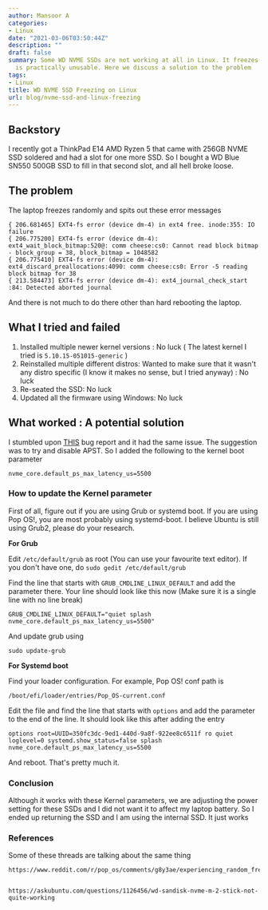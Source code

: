 ```yaml
---
author: Mansoor A
categories:
- Linux
date: "2021-03-06T03:50:44Z"
description: ""
draft: false
summary: Some WD NVME SSDs are not working at all in Linux. It freezes randomly and
  is practically unusable. Here we discuss a solution to the problem
tags:
- Linux
title: WD NVME SSD Freezing on Linux
url: blog/nvme-ssd-and-linux-freezing
---
```



## Backstory

I recently got a ThinkPad E14 AMD Ryzen 5 that came with 256GB NVME SSD soldered and had a slot for one more SSD. So I bought a WD Blue SN550 500GB SSD to fill in that second slot, and all hell broke loose.



## The problem

The laptop freezes randomly and spits out these error messages

```
{ 206.681465] EXT4-fs error (device dm-4) in ext4 free. inode:355: IO failure
{ 206.775200] EXT4-fs error (device dm-4): ext4_wait_block_bitmap:520@: comm cheese:cs0: Cannot read block bitmap - block_group = 38, block_bitmap = 1048582
{ 206.775410] EXT4-fs error (device dm-4): ext4_discard_preallocations:4090: comm cheese:cs0: Error -5 reading block bitmap for 38
{ 213.584473] EXT4-fs error (device dm-4): ext4_journal_check_start :84: Detected aborted journal
```

And there is not much to do there other than hard rebooting the laptop.

## What I tried and failed

1. Installed multiple newer kernel versions : No luck ( The latest kernel I tried is `5.10.15-051015-generic` )
2. Reinstalled multiple different distros: Wanted to make sure that it wasn't any distro specific (I know it makes no sense, but I tried anyway) : No luck
3. Re-seated the SSD: No luck
4. Updated all the firmware using Windows: No luck

## What worked : A potential solution

I stumbled upon [THIS](https://bugzilla.kernel.org/show_bug.cgi?id=208123) bug report and it had the same issue. The suggestion was to try and disable APST. So I added the following to the kernel boot parameter

```
nvme_core.default_ps_max_latency_us=5500
```

### How to update the Kernel parameter

First of all, figure out if you are using Grub or systemd boot. If you are using Pop OS!, you are most probably using systemd-boot. I believe Ubuntu is still using Grub2, please do your research.

**For Grub**

Edit `/etc/default/grub` as root (You can use your favourite text editor). If you don't have one, do `sudo gedit /etc/default/grub`

Find the line that starts with `GRUB_CMDLINE_LINUX_DEFAULT` and add the parameter there. Your line should look like this now (Make sure it is a single line with no line break)

```
GRUB_CMDLINE_LINUX_DEFAULT="quiet splash nvme_core.default_ps_max_latency_us=5500"
```

And update grub using

```
sudo update-grub
```



**For Systemd boot**

Find your loader configuration. For example, Pop OS! conf path is

```
/boot/efi/loader/entries/Pop_OS-current.conf
```

Edit the file and find the line that starts with `options` and add the parameter to the end of the line. It should look like this after adding the entry

```
options root=UUID=350fc3dc-9ed1-440d-9a8f-922ee8c6511f ro quiet loglevel=0 systemd.show_status=false splash nvme_core.default_ps_max_latency_us=5500
```

And reboot. That's pretty much it.

### Conclusion

Although it works with these Kernel parameters, we are adjusting the power setting for these SSDs and I did not want it to affect my laptop battery. So I ended up returning the SSD and I am using the internal SSD. It just works

### References

Some of these threads are talking about the same thing

```
https://www.reddit.com/r/pop_os/comments/g8y3ae/experiencing_random_freezes_after_installing_new/


https://askubuntu.com/questions/1126456/wd-sandisk-nvme-m-2-stick-not-quite-working
```




